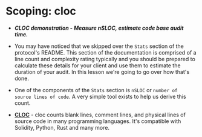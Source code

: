 # Scoping: cloc
- ***CLOC demonstration - Measure nSLOC, estimate code base audit time.***

- You may have noticed that we skipped over the `Stats` section of the protocol's README. This section of the documentation is comprised of a line count and complexity rating typically and you should be prepared to calculate these details for your client and use them to estimate the duration of your audit. In this lesson we're going to go over how that's done.
- One of the components of the `Stats` section is `nSLOC` or `number of source lines of code`. A very simple tool exists to help us derive this count.
- **[CLOC](https://github.com/AlDanial/cloc)** - cloc counts blank lines, comment lines, and physical lines of source code in many programming languages. It's compatible with Solidity, Python, Rust and many more.


